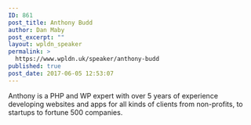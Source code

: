 ```yaml
---
ID: 861
post_title: Anthony Budd
author: Dan Maby
post_excerpt: ""
layout: wpldn_speaker
permalink: >
  https://www.wpldn.uk/speaker/anthony-budd
published: true
post_date: 2017-06-05 12:53:07
---
```

Anthony is a PHP and WP expert with over 5 years of experience developing websites and apps for all kinds of clients from non-profits, to startups to fortune 500 companies.